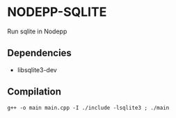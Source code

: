 # NODEPP-SQLITE
Run sqlite in Nodepp

## Dependencies
- libsqlite3-dev

## Compilation
`g++ -o main main.cpp -I ./include -lsqlite3 ; ./main`